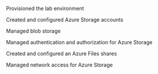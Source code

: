 Provisioned the lab environment

Created and configured Azure Storage accounts

Managed blob storage

Managed authentication and authorization for Azure Storage

Created and configured an Azure Files shares

Managed network access for Azure Storage
